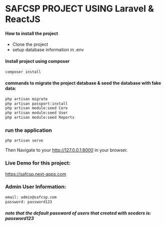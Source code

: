 # SAFCSP PROJECT USING Laravel & ReactJS

#### How to install the project
  - Clone the project
  - setup database information in .env

#### Install project using composer
```sh
composer install
```

#### commands to migrate the project database & seed the database with fake data:
```sh
php artisan migrate
php artisan passport:install 
php artisan module:seed Core
php artisan module:seed User
php artisan module:seed Reports
```

### run the application
```sh
php artisan serve
```

Then Navigate to your http://127.0.0.1:8000 in your browser.


### Live Demo for this project:
https://safcsp.next-apps.com


### Admin User Information:
```sh
email: admin@safcsp.com
password: password123
```

##### note that the default password of users that created with seeders is: password123
